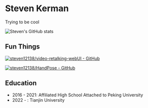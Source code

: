 # Steven Kerman

Trying to be cool

![Steven's GitHub stats](https://github-readme-stats.vercel.app/api?username=steven12138)  


## Fun Things
[![steven12138/video-retalking-webUI - GitHub](https://gh-card.dev/repos/steven12138/video-retalking-webUI.svg?fullname=)](https://github.com/steven12138/video-retalking-webUI)
  
[![steven12138/HandPose - GitHub](https://gh-card.dev/repos/steven12138/HandPose.svg?fullname=)](https://github.com/steven12138/HandPose)

## Education
- 2016 - 2021: Affiliated High School Attached to Peking University
- 2022 - : Tianjin University
